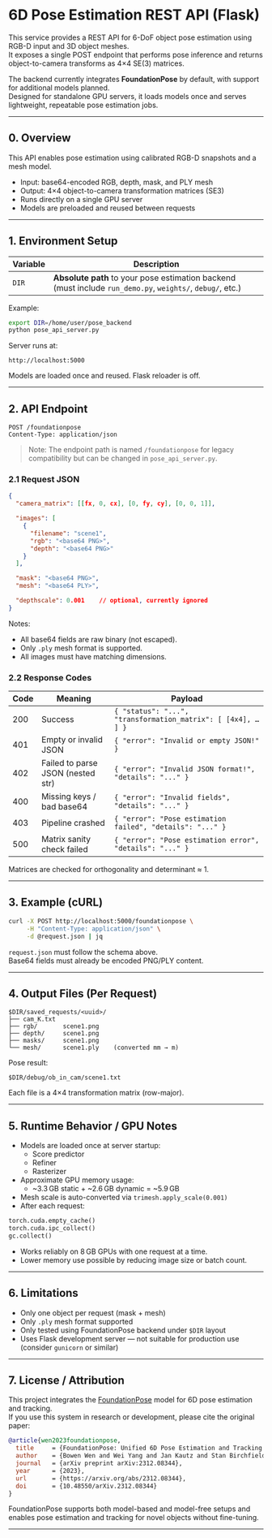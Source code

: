 # 6D Pose Estimation REST API (Flask)

This service provides a REST API for 6-DoF object pose estimation using RGB-D input and 3D object meshes.  
It exposes a single POST endpoint that performs pose inference and returns object-to-camera transforms as 4×4 SE(3) matrices.

The backend currently integrates **FoundationPose** by default, with support for additional models planned.  
Designed for standalone GPU servers, it loads models once and serves lightweight, repeatable pose estimation jobs.

-------------------------------------------------------------------------------

## 0. Overview

This API enables pose estimation using calibrated RGB-D snapshots and a mesh model.

- Input: base64-encoded RGB, depth, mask, and PLY mesh
- Output: 4×4 object-to-camera transformation matrices (SE3)
- Runs directly on a single GPU server
- Models are preloaded and reused between requests

-------------------------------------------------------------------------------

## 1. Environment Setup

| Variable | Description |
|----------|-------------|
| `DIR`    | **Absolute path** to your pose estimation backend (must include `run_demo.py`, `weights/`, `debug/`, etc.) |

Example:

```bash
export DIR=/home/user/pose_backend
python pose_api_server.py
```

Server runs at:

```
http://localhost:5000
```

Models are loaded once and reused. Flask reloader is off.

-------------------------------------------------------------------------------

## 2. API Endpoint

```
POST /foundationpose
Content-Type: application/json
```

> Note: The endpoint path is named `/foundationpose` for legacy compatibility but can be changed in `pose_api_server.py`.

### 2.1 Request JSON

```json
{
  "camera_matrix": [[fx, 0, cx], [0, fy, cy], [0, 0, 1]],

  "images": [
    {
      "filename": "scene1",
      "rgb": "<base64 PNG>",
      "depth": "<base64 PNG>"
    }
  ],

  "mask": "<base64 PNG>",
  "mesh": "<base64 PLY>",

  "depthscale": 0.001    // optional, currently ignored
}
```

Notes:
- All base64 fields are raw binary (not escaped).
- Only `.ply` mesh format is supported.
- All images must have matching dimensions.

### 2.2 Response Codes

| Code | Meaning                             | Payload |
|------|-------------------------------------|---------|
| 200  | Success                             | `{ "status": "...", "transformation_matrix": [ [4x4], … ] }` |
| 401  | Empty or invalid JSON               | `{ "error": "Invalid or empty JSON!" }` |
| 402  | Failed to parse JSON (nested str)   | `{ "error": "Invalid JSON format!", "details": "..." }` |
| 400  | Missing keys / bad base64           | `{ "error": "Invalid fields", "details": "..." }` |
| 403  | Pipeline crashed                    | `{ "error": "Pose estimation failed", "details": "..." }` |
| 500  | Matrix sanity check failed          | `{ "error": "Pose estimation error", "details": "..." }` |

Matrices are checked for orthogonality and determinant ≈ 1.

-------------------------------------------------------------------------------

## 3. Example (cURL)

```bash
curl -X POST http://localhost:5000/foundationpose \
     -H "Content-Type: application/json" \
     -d @request.json | jq
```

`request.json` must follow the schema above.  
Base64 fields must already be encoded PNG/PLY content.

-------------------------------------------------------------------------------

## 4. Output Files (Per Request)

```
$DIR/saved_requests/<uuid>/
├── cam_K.txt
├── rgb/       scene1.png
├── depth/     scene1.png
├── masks/     scene1.png
└── mesh/      scene1.ply    (converted mm → m)
```

Pose result:

```
$DIR/debug/ob_in_cam/scene1.txt
```

Each file is a 4×4 transformation matrix (row-major).

-------------------------------------------------------------------------------

## 5. Runtime Behavior / GPU Notes

- Models are loaded once at server startup:
  - Score predictor
  - Refiner
  - Rasterizer
- Approximate GPU memory usage:
  - ~3.3 GB static + ~2.6 GB dynamic = ~5.9 GB
- Mesh scale is auto-converted via `trimesh.apply_scale(0.001)`
- After each request:

```python
torch.cuda.empty_cache()
torch.cuda.ipc_collect()
gc.collect()
```

- Works reliably on 8 GB GPUs with one request at a time.
- Lower memory use possible by reducing image size or batch count.

-------------------------------------------------------------------------------

## 6. Limitations

- Only one object per request (mask + mesh)
- Only `.ply` mesh format supported
- Only tested using FoundationPose backend under `$DIR` layout
- Uses Flask development server — not suitable for production use (consider `gunicorn` or similar)

-------------------------------------------------------------------------------

## 7. License / Attribution

This project integrates the [FoundationPose](https://github.com/NVlabs/FoundationPose) model for 6D pose estimation and tracking.  
If you use this system in research or development, please cite the original paper:

```bibtex
@article{wen2023foundationpose,
  title     = {FoundationPose: Unified 6D Pose Estimation and Tracking of Novel Objects},
  author    = {Bowen Wen and Wei Yang and Jan Kautz and Stan Birchfield},
  journal   = {arXiv preprint arXiv:2312.08344},
  year      = {2023},
  url       = {https://arxiv.org/abs/2312.08344},
  doi       = {10.48550/arXiv.2312.08344}
}
```

FoundationPose supports both model-based and model-free setups and enables pose estimation and tracking for novel objects without fine-tuning.

-------------------------------------------------------------------------------
